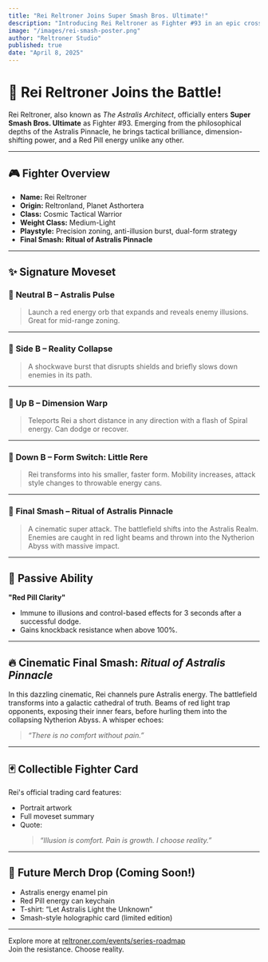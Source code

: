 ```yaml
---
title: "Rei Reltroner Joins Super Smash Bros. Ultimate!"
description: "Introducing Rei Reltroner as Fighter #93 in an epic crossover from the Astralis Pinnacle to Smash. Discover his moveset, Final Smash, and what makes him a truly unique fighter."
image: "/images/rei-smash-poster.png"
author: "Reltroner Studio"
published: true
date: "April 8, 2025"
---
```


# 🧠 Rei Reltroner Joins the Battle!

Rei Reltroner, also known as *The Astralis Architect*, officially enters **Super Smash Bros. Ultimate** as Fighter #93. Emerging from the philosophical depths of the Astralis Pinnacle, he brings tactical brilliance, dimension-shifting power, and a Red Pill energy unlike any other.

---

## 🎮 Fighter Overview

- **Name:** Rei Reltroner  
- **Origin:** Reltronland, Planet Asthortera  
- **Class:** Cosmic Tactical Warrior  
- **Weight Class:** Medium-Light  
- **Playstyle:** Precision zoning, anti-illusion burst, dual-form strategy  
- **Final Smash:** **Ritual of Astralis Pinnacle**

---

## ✨ Signature Moveset

### 🔹 **Neutral B – Astralis Pulse**  
> Launch a red energy orb that expands and reveals enemy illusions. Great for mid-range zoning.

---

### 🔹 **Side B – Reality Collapse**  
> A shockwave burst that disrupts shields and briefly slows down enemies in its path.

---

### 🔹 **Up B – Dimension Warp**  
> Teleports Rei a short distance in any direction with a flash of Spiral energy. Can dodge or recover.

---

### 🔹 **Down B – Form Switch: Little Rere**  
> Rei transforms into his smaller, faster form. Mobility increases, attack style changes to throwable energy cans.

---

### 🔹 **Final Smash – Ritual of Astralis Pinnacle**  
> A cinematic super attack. The battlefield shifts into the Astralis Realm. Enemies are caught in red light beams and thrown into the Nytherion Abyss with massive impact.

---

## 🌟 Passive Ability

**"Red Pill Clarity"**  
- Immune to illusions and control-based effects for 3 seconds after a successful dodge.  
- Gains knockback resistance when above 100%.

---

## 🔥 Cinematic Final Smash: *Ritual of Astralis Pinnacle*

In this dazzling cinematic, Rei channels pure Astralis energy. The battlefield transforms into a galactic cathedral of truth. Beams of red light trap opponents, exposing their inner fears, before hurling them into the collapsing Nytherion Abyss. A whisper echoes:

> *“There is no comfort without pain.”*

---

## 🃏 Collectible Fighter Card

Rei's official trading card features:
- Portrait artwork  
- Full moveset summary  
- Quote:  
  > _“Illusion is comfort. Pain is growth. I choose reality.”_

---

## 🧢 Future Merch Drop (Coming Soon!)

- Astralis energy enamel pin  
- Red Pill energy can keychain  
- T-shirt: “Let Astralis Light the Unknown”  
- Smash-style holographic card (limited edition)

---

Explore more at [reltroner.com/events/series-roadmap](https://www.reltroner.com/events/series-roadmap)  
Join the resistance. Choose reality.

